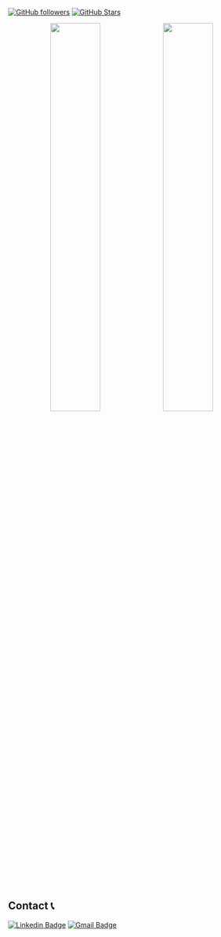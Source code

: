 [![GitHub followers](https://img.shields.io/github/followers/dylanplayer?logo=GitHub&style=for-the-badge)](https://github.com/dylanplayer)
[![GitHub Stars](https://img.shields.io/github/stars/dylanplayer?logo=github&style=for-the-badge)](https://github.com/dylanplayer)


<p align="center" >
  <img width="45%" src="https://wakatime.com/share/@dylanplayer/3613b8bd-0519-4530-a216-aa7c0cf8b476.svg" />
  <img width="45%" src="https://wakatime.com/share/@dylanplayer/6fe972fa-6e50-4c11-a28b-90651e4ee7ae.svg" />
</p>

<!-- <div align="center">
  <img src="https://github-readme-stats.vercel.app/api?username=dylanplayer&theme=radical">
  <img src="https://github-readme-stats.vercel.app/api/top-langs/?username=dylanplayer&langs_count=3&theme=radical">
</div> -->


## Contact 📞
[![Linkedin Badge](https://img.shields.io/badge/-DylanPlayer-blue?style=flat-square&logo=Linkedin&logoColor=white&link=https://www.linkedin.com/in/dylan-player/)](https://www.linkedin.com/in/dylan-player/) 
[![Gmail Badge](https://img.shields.io/badge/-dylan@dylanplayer.com-d14836?style=flat-square&logo=Gmail&logoColor=white&link=mailto:dylan@dylanplayer.com)](mailto:dylan@dylanplayer.com)
